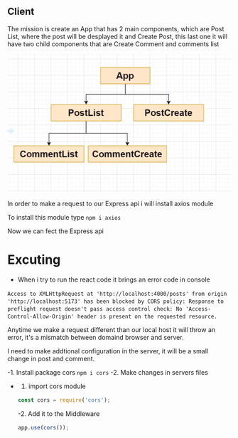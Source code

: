 ## Client 

The mission is create an App that has 2 main components, which are Post List, where the post will be desplayed it and Create Post, this last one it will have two child components that are Create Comment and comments list

<img src="./App sctructure.PNG">



In order to make a request to our Express api i will install axios module

To install this module type `npm i axios`

Now we can fect the Express api

# Excuting

- When i try to run the react code it brings an error code in console

`Access to XMLHttpRequest at 'http://localhost:4000/posts' from origin 'http://localhost:5173' has been blocked by CORS policy: Response to preflight request doesn't pass access control check: No 'Access-Control-Allow-Origin' header is present on the requested resource.`

Anytime we make a request different than our local host it will throw an error, it's a mismatch between domaind browser and server.

I need to make addtional configuration in the server, it will be a small change in post and comment.

-1. Install package cors
`npm i cors`
-2. Make changes in servers files
 - 1. import cors module
   ```js
   const cors = require('cors');
   ```
   -2. Add it to the Middleware
   ```js
   app.use(cors());
   ```
